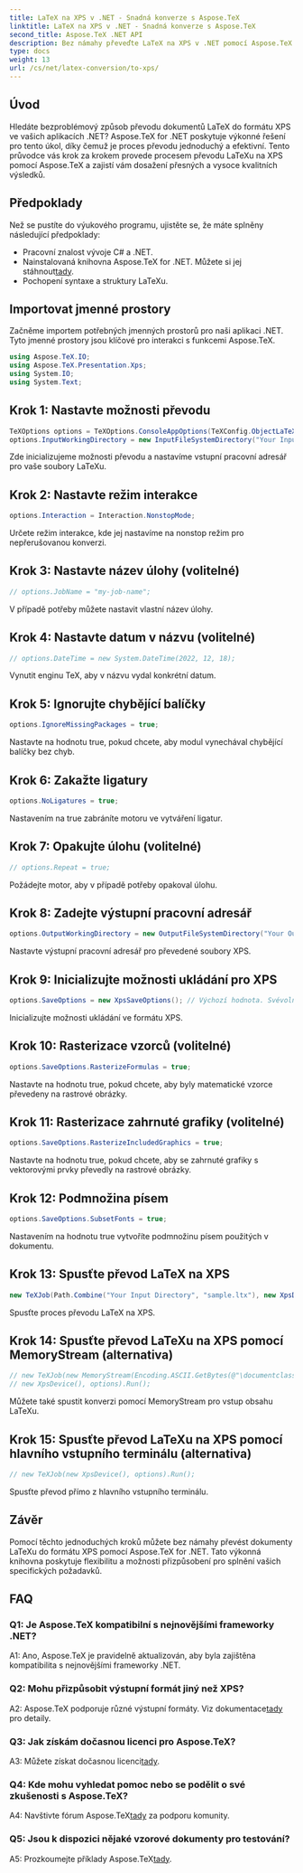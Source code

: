 ```yaml
---
title: LaTeX na XPS v .NET - Snadná konverze s Aspose.TeX
linktitle: LaTeX na XPS v .NET - Snadná konverze s Aspose.TeX
second_title: Aspose.TeX .NET API
description: Bez námahy převeďte LaTeX na XPS v .NET pomocí Aspose.TeX. Vysoce kvalitní, přizpůsobitelné a efektivní.
type: docs
weight: 13
url: /cs/net/latex-conversion/to-xps/
---
```

## Úvod

Hledáte bezproblémový způsob převodu dokumentů LaTeX do formátu XPS ve vašich aplikacích .NET? Aspose.TeX for .NET poskytuje výkonné řešení pro tento úkol, díky čemuž je proces převodu jednoduchý a efektivní. Tento průvodce vás krok za krokem provede procesem převodu LaTeXu na XPS pomocí Aspose.TeX a zajistí vám dosažení přesných a vysoce kvalitních výsledků.

## Předpoklady

Než se pustíte do výukového programu, ujistěte se, že máte splněny následující předpoklady:

- Pracovní znalost vývoje C# a .NET.
-  Nainstalovaná knihovna Aspose.TeX for .NET. Můžete si jej stáhnout[tady](https://releases.aspose.com/tex/net/).
- Pochopení syntaxe a struktury LaTeXu.

## Importovat jmenné prostory

Začněme importem potřebných jmenných prostorů pro naši aplikaci .NET. Tyto jmenné prostory jsou klíčové pro interakci s funkcemi Aspose.TeX.

```csharp
using Aspose.TeX.IO;
using Aspose.TeX.Presentation.Xps;
using System.IO;
using System.Text;
```

## Krok 1: Nastavte možnosti převodu

```csharp
TeXOptions options = TeXOptions.ConsoleAppOptions(TeXConfig.ObjectLaTeX);
options.InputWorkingDirectory = new InputFileSystemDirectory("Your Input Directory");
```

Zde inicializujeme možnosti převodu a nastavíme vstupní pracovní adresář pro vaše soubory LaTeXu.

## Krok 2: Nastavte režim interakce

```csharp
options.Interaction = Interaction.NonstopMode;
```

Určete režim interakce, kde jej nastavíme na nonstop režim pro nepřerušovanou konverzi.

## Krok 3: Nastavte název úlohy (volitelné)

```csharp
// options.JobName = "my-job-name";
```

V případě potřeby můžete nastavit vlastní název úlohy.

## Krok 4: Nastavte datum v názvu (volitelné)

```csharp
// options.DateTime = new System.DateTime(2022, 12, 18);
```

Vynutit enginu TeX, aby v názvu vydal konkrétní datum.

## Krok 5: Ignorujte chybějící balíčky

```csharp
options.IgnoreMissingPackages = true;
```

Nastavte na hodnotu true, pokud chcete, aby modul vynechával chybějící balíčky bez chyb.

## Krok 6: Zakažte ligatury

```csharp
options.NoLigatures = true;
```

Nastavením na true zabráníte motoru ve vytváření ligatur.

## Krok 7: Opakujte úlohu (volitelné)

```csharp
// options.Repeat = true;
```

Požádejte motor, aby v případě potřeby opakoval úlohu.

## Krok 8: Zadejte výstupní pracovní adresář

```csharp
options.OutputWorkingDirectory = new OutputFileSystemDirectory("Your Output Directory");
```

Nastavte výstupní pracovní adresář pro převedené soubory XPS.

## Krok 9: Inicializujte možnosti ukládání pro XPS

```csharp
options.SaveOptions = new XpsSaveOptions(); // Výchozí hodnota. Svévolné zadání.
```

Inicializujte možnosti ukládání ve formátu XPS.

## Krok 10: Rasterizace vzorců (volitelné)

```csharp
options.SaveOptions.RasterizeFormulas = true;
```

Nastavte na hodnotu true, pokud chcete, aby byly matematické vzorce převedeny na rastrové obrázky.

## Krok 11: Rasterizace zahrnuté grafiky (volitelné)

```csharp
options.SaveOptions.RasterizeIncludedGraphics = true;
```

Nastavte na hodnotu true, pokud chcete, aby se zahrnuté grafiky s vektorovými prvky převedly na rastrové obrázky.

## Krok 12: Podmnožina písem

```csharp
options.SaveOptions.SubsetFonts = true;
```

Nastavením na hodnotu true vytvoříte podmnožinu písem použitých v dokumentu.

## Krok 13: Spusťte převod LaTeX na XPS

```csharp
new TeXJob(Path.Combine("Your Input Directory", "sample.ltx"), new XpsDevice(), options).Run();
```

Spusťte proces převodu LaTeX na XPS.

## Krok 14: Spusťte převod LaTeXu na XPS pomocí MemoryStream (alternativa)

```csharp
// new TeXJob(new MemoryStream(Encoding.ASCII.GetBytes(@"\documentclass{článek} \begin{document} Ahoj světe! \end{document}")),
// new XpsDevice(), options).Run();
```

Můžete také spustit konverzi pomocí MemoryStream pro vstup obsahu LaTeXu.

## Krok 15: Spusťte převod LaTeXu na XPS pomocí hlavního vstupního terminálu (alternativa)

```csharp
// new TeXJob(new XpsDevice(), options).Run();
```

Spusťte převod přímo z hlavního vstupního terminálu.

## Závěr

Pomocí těchto jednoduchých kroků můžete bez námahy převést dokumenty LaTeXu do formátu XPS pomocí Aspose.TeX for .NET. Tato výkonná knihovna poskytuje flexibilitu a možnosti přizpůsobení pro splnění vašich specifických požadavků.

## FAQ

### Q1: Je Aspose.TeX kompatibilní s nejnovějšími frameworky .NET?

A1: Ano, Aspose.TeX je pravidelně aktualizován, aby byla zajištěna kompatibilita s nejnovějšími frameworky .NET.

### Q2: Mohu přizpůsobit výstupní formát jiný než XPS?

 A2: Aspose.TeX podporuje různé výstupní formáty. Viz dokumentace[tady](https://reference.aspose.com/tex/net/) pro detaily.

### Q3: Jak získám dočasnou licenci pro Aspose.TeX?

 A3: Můžete získat dočasnou licenci[tady](https://purchase.aspose.com/temporary-license/).

### Q4: Kde mohu vyhledat pomoc nebo se podělit o své zkušenosti s Aspose.TeX?

 A4: Navštivte fórum Aspose.TeX[tady](https://forum.aspose.com/c/tex/47) za podporu komunity.

### Q5: Jsou k dispozici nějaké vzorové dokumenty pro testování?

 A5: Prozkoumejte příklady Aspose.TeX[tady](https://github.com/aspose-tex/Aspose.TeX-for-.NET).
